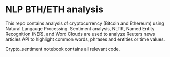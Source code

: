 # NLP BTH/ETH analysis

This repo contains analysis of cryptocurrency (Bitcoin and Ethereum) using Natural Langauge Processing.  Sentiment analysis, NLTK, Named Entity Recognition (NER), and Word Clouds are used to analyze Reuters news articles API to highlight common words, phrases and entities or time values.  

Crypto_sentiment notebook contains all relevant code.

